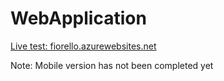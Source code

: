 # WebApplication
<a href = "https://fiorella.azurewebsites.net/" target="_blank">Live test: fiorello.azurewebsites.net</a>
<p>Note: Mobile version has not been completed yet</p>

